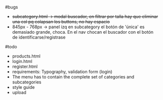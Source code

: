 #bugs 
- <del>subcategory.html -> modal buscador, en filtrar por talla hay que eliminar una col pq colapsan los buttons, no hay espacio</del>
- 845px - 768px -> panel izq en subcategory el botón de 'única' es demasiado grande, choca. En el nav chocan el buscador con el botón de identificarse/registrase

#todo 
- products.html
- login.html
- register.html
- requirements: Typography, validation form (login)
- The menu has to contain the complete set of categories and subcategories
- style guide
- upload
